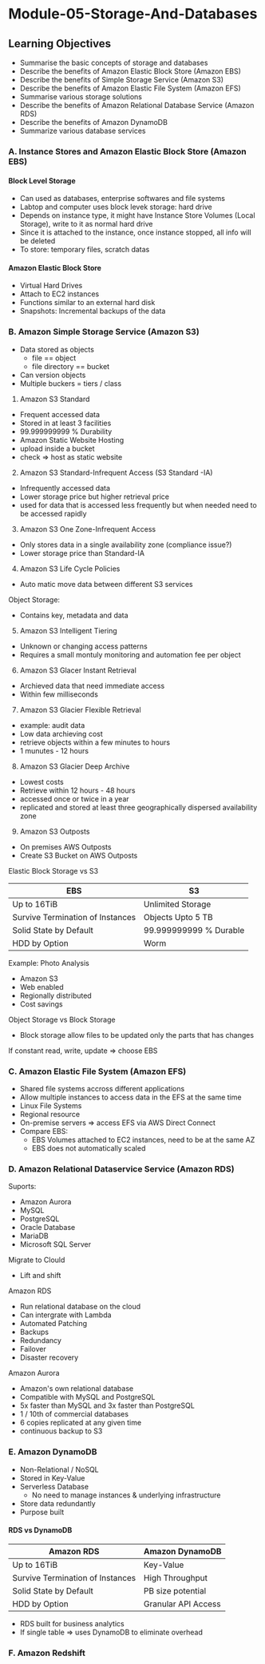 # Module-05-Storage-And-Databases

## Learning Objectives

- Summarise the basic concepts of storage and databases
- Describe the benefits of Amazon Elastic Block Store (Amazon EBS)
- Describe the benefits of Simple Storage Service (Amazon S3)
- Describe the benefits of Amazon Elastic File System (Amazon EFS)
- Summarise various storage solutions
- Describe the benefits of Amazon Relational Database Service (Amazon RDS)
- Describe the benefits of Amazon DynamoDB
- Summarize various database services

### A. Instance Stores and Amazon Elastic Block Store (Amazon EBS)

#### Block Level Storage

- Can used as databases, enterprise softwares and file systems
- Labtop and computer uses block levek storage: hard drive
- Depends on instance type, it might have Instance Store Volumes (Local Storage), write to it as normal hard drive
- Since it is attached to the instance, once instance stopped, all info will be deleted
- To store: temporary files, scratch datas

#### Amazon Elastic Block Store

- Virtual Hard Drives
- Attach to EC2 instances
- Functions similar to an external hard disk
- Snapshots: Incremental backups of the data

### B. Amazon Simple Storage Service (Amazon S3)

- Data stored as objects
  - file == object
  - file directory == bucket
- Can version objects
- Multiple buckers = tiers / class

1. Amazon S3 Standard

- Frequent accessed data
- Stored in at least 3 facilities
- 99.999999999 % Durability
- Amazon Static Website Hosting
- upload inside a bucket
- check => host as static website

2. Amazon S3 Standard-Infrequent Access (S3 Standard -IA)

- Infrequently accessed data
- Lower storage price but higher retrieval price
- used for data that is accessed less frequently but when needed need to be accessed rapidly

3. Amazon S3 One Zone-Infrequent Access

- Only stores data in a single availability zone (compliance issue?)
- Lower storage price than Standard-IA

4. Amazon S3 Life Cycle Policies

- Auto matic move data between different S3 services

Object Storage:

- Contains key, metadata and data

5. Amazon S3 Intelligent Tiering

- Unknown or changing access patterns
- Requires a small montuly monitoring and automation fee per object

6. Amazon S3 Glacer Instant Retrieval

- Archieved data that need immediate access
- Within few milliseconds

7. Amazon S3 Glacier Flexible Retrieval

- example: audit data
- Low data archieving cost
- retrieve objects within a few minutes to hours
- 1 munutes - 12 hours

8. Amazon S3 Glacier Deep Archive

- Lowest costs
- Retrieve within 12 hours - 48 hours
- accessed once or twice in a year
- replicated and stored at least three geographically dispersed availability zone

9. Amazon S3 Outposts

- On premises AWS Outposts
- Create S3 Bucket on AWS Outposts

Elastic Block Storage vs S3

| EBS                              | S3                     |
| -------------------------------- | ---------------------- |
| Up to 16TiB                      | Unlimited Storage      |
| Survive Termination of Instances | Objects Upto 5 TB      |
| Solid State by Default           | 99.999999999 % Durable |
| HDD by Option                    | Worm                   |

Example: Photo Analysis

- Amazon S3
- Web enabled
- Regionally distributed
- Cost savings

Object Storage vs Block Storage

- Block storage allow files to be updated only the parts that has changes

If constant read, write, update => choose EBS

### C. Amazon Elastic File System (Amazon EFS)

- Shared file systems accross different applications
- Allow multiple instances to access data in the EFS at the same time
- Linux File Systems
- Regional resource
- On-premise servers => access EFS via AWS Direct Connect
- Compare EBS:
  - EBS Volumes attached to EC2 instances, need to be at the same AZ
  - EBS does not automatically scaled

### D. Amazon Relational Dataservice Service (Amazon RDS)

Suports:

- Amazon Aurora
- MySQL
- PostgreSQL
- Oracle Database
- MariaDB
- Microsoft SQL Server

Migrate to Clould

- Lift and shift

Amazon RDS

- Run relational database on the cloud
- Can intergrate with Lambda
- Automated Patching
- Backups
- Redundancy
- Failover
- Disaster recovery

Amazon Aurora

- Amazon's own relational database
- Compatible with MySQL and PostgreSQL
- 5x faster than MySQL and 3x faster than PostgreSQL
- 1 / 10th of commercial databases
- 6 copies replicated at any given time
- continuous backup to S3

### E. Amazon DynamoDB

- Non-Relational / NoSQL
- Stored in Key-Value
- Serverless Database
  - No need to manage instances & underlying infrastructure
- Store data redundantly
- Purpose built

#### RDS vs DynamoDB

| Amazon RDS                       | Amazon DynamoDB     |
| -------------------------------- | ------------------- |
| Up to 16TiB                      | Key-Value           |
| Survive Termination of Instances | High Throughput     |
| Solid State by Default           | PB size potential   |
| HDD by Option                    | Granular API Access |

- RDS built for business analytics
- If single table => uses DynamoDB to eliminate overhead

### F. Amazon Redshift
